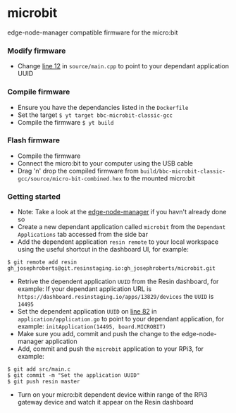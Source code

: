 # microbit
edge-node-manager compatible firmware for the micro:bit

### Modify firmware
 - Change [line 12](https://github.com/resin-io-projects/micro-bit/blob/master/source/main.cpp#L12) in `source/main.cpp` to point to your dependant application UUID

### Compile firmware
 - Ensure you have the dependancies listed in the `Dockerfile`
 - Set the target `$ yt target bbc-microbit-classic-gcc`
 - Compile the firmware `$ yt build`

### Flash firmware
 - Compile the firmware
 - Connect the micro:bit to your computer using the USB cable
 - Drag 'n' drop the compiled firmware from `build/bbc-microbit-classic-gcc/source/micro-bit-combined.hex` to the mounted micro:bit

### Getting started
 - Note: Take a look at the [edge-node-manager](https://github.com/resin-io/edge-node-manager) if you havn't already done so
 - Create a new dependant application called `microbit` from the `Dependant Applications` tab accessed from the side bar
 - Add the dependent application `resin remote` to your local workspace using the useful shortcut in the dashboard UI, for example:
```
$ git remote add resin gh_josephroberts@git.resinstaging.io:gh_josephroberts/microbit.git
```
 - Retrive the dependent application `UUID` from the Resin dashboard, for example: If your dependant application URL is
 `https://dashboard.resinstaging.io/apps/13829/devices` the `UUID` is `14495`
 - Set the dependent application `UUID` on [line 82](https://github.com/resin-io/edge-node-manager/blob/master/application/application.go#L82)
  in `application/application.go` to point to your dependant application, for example: `initApplication(14495, board.MICROBIT)`
 - Make sure you add, commit and push the change to the edge-node-manager application
 - Add, commit and push the `microbit` application to your RPi3, for example:
```
$ git add src/main.c
$ git commit -m "Set the application UUID"
$ git push resin master
```
 - Turn on your micro:bit dependent device within range of the RPi3 gateway device and watch it appear on the Resin dashboard
